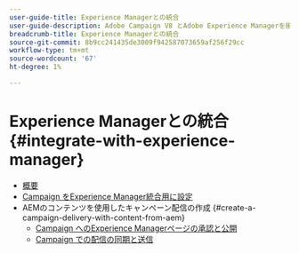 ```yaml
---
user-guide-title: Experience Managerとの統合
user-guide-description: Adobe Campaign V8 とAdobe Experience Managerを接続し、電子メール配信テンプレート、アセットおよびフォームをExperience Managerで管理する方法について説明します。
breadcrumb-title: Experience Managerとの統合
source-git-commit: 8b9cc241435de3009f942587073659af256f29cc
workflow-type: tm+mt
source-wordcount: '67'
ht-degree: 1%

---
```



# Experience Managerとの統合 {#integrate-with-experience-manager}

+ [概要](/help/tutorial-integrate-with-experience-manager/overview.md)
+ [Campaign をExperience Manager統合用に設定](/help/tutorial-integrate-with-experience-manager/configure-campaign-for-aem-integration.md)
+ AEMのコンテンツを使用したキャンペーン配信の作成 {#create-a-campaign-delivery-with-content-from-aem}
   + [Campaign へのExperience Managerページの承認と公開](/help/tutorial-integrate-with-experience-manager/approve-and-publish-aem-page-to-campaign.md)
   + [Campaign での配信の同期と送信](/help/tutorial-integrate-with-experience-manager/synchronize-and-send-an-aem-delivery-in-campaign.md)

